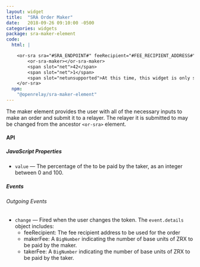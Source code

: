 ```yaml
---
layout: widget
title:  "SRA Order Maker"
date:   2018-09-26 09:10:00 -0500
categories: widgets
package: sra-maker-element
code:
  html: |

    <or-sra sra="#SRA_ENDPOINT#" feeRecipient="#FEE_RECIPIENT_ADDRESS#">
        <or-sra-maker></or-sra-maker>
        <span slot="net">42</span>
        <span slot="net">1</span>
        <span slot="netunsupported">At this time, this widget is only supported on Kovan and mainnet</span>
    </or-sra>
  npm:
    "@openrelay/sra-maker-element"
---
```


The maker element provides the user with all of the necessary inputs to make an
order and submit it to a relayer. The relayer it is submitted to may be changed
from the ancestor `<or-sra>` element.


#### API


##### JavaScript Properties

* `value` &mdash; The percentage of the to be paid by the taker, as an integer
  between 0 and 100.

##### Events

###### Outgoing Events

* `change` &mdash; Fired when the user changes the token. The `event.details` object includes:
  * feeRecipient: The fee recipient address to be used for the order
  * makerFee: A `BigNumber` indicating the number of base units of ZRX to be paid by the maker.
  * takerFee: A `BigNumber` indicating the number of base units of ZRX to be paid by the taker.
